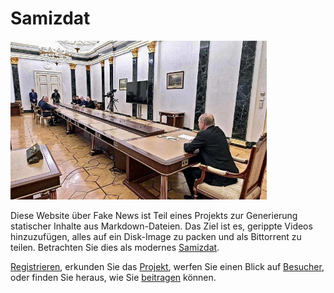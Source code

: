 # Samizdat

<img src="media/images/samizdat.jpg" width="410" height="254" alt="Putins Berater am anderen Ende eines riesigen Tisches" class="img-fluid">

Diese Website über Fake News ist Teil eines Projekts zur Generierung statischer Inhalte aus Markdown-Dateien.
Das Ziel ist es, gerippte Videos hinzuzufügen, alles auf ein Disk-Image zu packen und als Bittorrent zu teilen.
Betrachten Sie dies als modernes <a href="https://de.wikipedia.org/wiki/Samizdat" target="_blank">Samizdat</a>.

[Registrieren](account/), erkunden Sie das [Projekt](project/), werfen Sie einen Blick auf [Besucher](https://fakenews.com/matomo/),
oder finden Sie heraus, wie Sie [beitragen](contribute/) können.